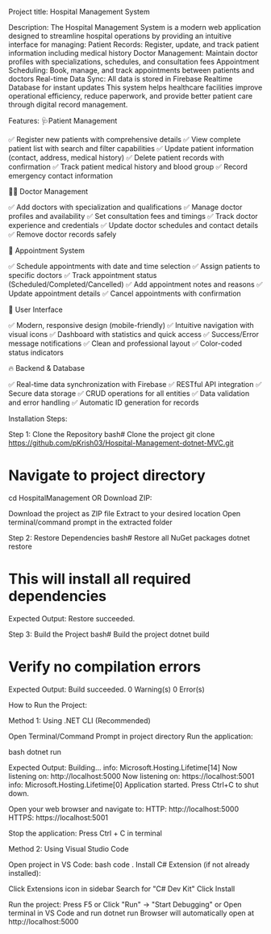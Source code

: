 Project title: Hospital Management System

Description:
The Hospital Management System is a modern web application designed to streamline hospital operations by providing an intuitive interface for managing:
Patient Records: Register, update, and track patient information including medical history
Doctor Management: Maintain doctor profiles with specializations, schedules, and consultation fees
Appointment Scheduling: Book, manage, and track appointments between patients and doctors
Real-time Data Sync: All data is stored in Firebase Realtime Database for instant updates
This system helps healthcare facilities improve operational efficiency, reduce paperwork, and provide better patient care through digital record management.

Features:
🩺Patient Management

✅ Register new patients with comprehensive details
✅ View complete patient list with search and filter capabilities
✅ Update patient information (contact, address, medical history)
✅ Delete patient records with confirmation
✅ Track patient medical history and blood group
✅ Record emergency contact information

👨‍⚕️ Doctor Management

✅ Add doctors with specialization and qualifications
✅ Manage doctor profiles and availability
✅ Set consultation fees and timings
✅ Track doctor experience and credentials
✅ Update doctor schedules and contact details
✅ Remove doctor records safely

📅 Appointment System

✅ Schedule appointments with date and time selection
✅ Assign patients to specific doctors
✅ Track appointment status (Scheduled/Completed/Cancelled)
✅ Add appointment notes and reasons
✅ Update appointment details
✅ Cancel appointments with confirmation

🎨 User Interface

✅ Modern, responsive design (mobile-friendly)
✅ Intuitive navigation with visual icons
✅ Dashboard with statistics and quick access
✅ Success/Error message notifications
✅ Clean and professional layout
✅ Color-coded status indicators

🔥 Backend & Database

✅ Real-time data synchronization with Firebase
✅ RESTful API integration
✅ Secure data storage
✅ CRUD operations for all entities
✅ Data validation and error handling
✅ Automatic ID generation for records

Installation Steps:

Step 1: Clone the Repository
bash# Clone the project
git clone https://github.com/pKrish03/Hospital-Management-dotnet-MVC.git

# Navigate to project directory
cd HospitalManagement
OR Download ZIP:

Download the project as ZIP file
Extract to your desired location
Open terminal/command prompt in the extracted folder


Step 2: Restore Dependencies
bash# Restore all NuGet packages
dotnet restore

# This will install all required dependencies
Expected Output:
Restore succeeded.

Step 3: Build the Project
bash# Build the project
dotnet build

# Verify no compilation errors
Expected Output:
Build succeeded.
    0 Warning(s)
    0 Error(s)


How to Run the Project:

Method 1: Using .NET CLI (Recommended)

Open Terminal/Command Prompt in project directory
Run the application:

bash   dotnet run

Expected Output:
   Building...
   info: Microsoft.Hosting.Lifetime[14]
         Now listening on: http://localhost:5000
         Now listening on: https://localhost:5001
   info: Microsoft.Hosting.Lifetime[0]
         Application started. Press Ctrl+C to shut down.

Open your web browser and navigate to:
HTTP: http://localhost:5000
HTTPS: https://localhost:5001

Stop the application:
Press Ctrl + C in terminal


Method 2: Using Visual Studio Code

Open project in VS Code:
bash   code .
Install C# Extension (if not already installed):

Click Extensions icon in sidebar
Search for "C# Dev Kit"
Click Install

Run the project:
Press F5 or
Click "Run" → "Start Debugging" or
Open terminal in VS Code and run dotnet run
Browser will automatically open at http://localhost:5000
